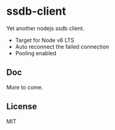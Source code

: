 # ssdb-client
Yet another nodejs ssdb client.

- Target for Node v6 LTS
- Auto reconnect the failed connection
- Pooling enabled


## Doc

More to come.

## License

MIT
